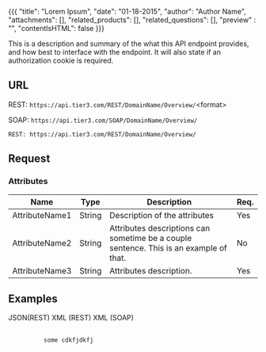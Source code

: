 {{{
  "title": "Lorem Ipsum",
  "date": "01-18-2015",
  "author": "Author Name",
  "attachments": [],
  "related_products": [],
  "related_questions": [],
  "preview" : "",
  "contentIsHTML": false
}}}

This is a description and summary of the what this API endpoint provides, and how best to interface with the endpoint. It will also state if an authorization cookie is required.

## URL

<div class="kb-api-urls">
  <div class="kb-api-urls-inner">
    <p>REST: <span class="url"><code>https://api.tier3.com/REST/DomainName/Overview/</code></span>&lt;format&gt;</p>
    <p>SOAP: <span class="url"><code>https://api.tier3.com/SOAP/DomainName/Overview/</code></span></p>
  </div>
</div>

```
REST: https://api.tier3.com/REST/DomainName/Overview/
```


## Request
### Attributes

| Name         | Type   | Description                                                                      | Req. |
|--------------|--------|----------------------------------------------------------------------------------|------|
| AttributeName1 | String | Description of the attributes                                                   | Yes  |
| AttributeName2 | String | Attributes descriptions can sometime be a couple sentence. This is an example of that. | No   |
| AttributeName3 | String | Attributes description.                                      | Yes  |


## Examples

<div class="kb-api-examples">
  <div class="kb-api-examples-header">
    <a class="kb-api-example-title active">JSON(REST)</a>
    <a class="kb-api-example-title">XML (REST)</a>
    <a class="kb-api-example-title">XML (SOAP)</a>
  </div>
  <div class="kb-api-examples-content">
    <div class="kb-api-examples-content__item">
      <pre>
        <code>
          some cdkfjdkfj
        </code>
      </pre>
    </div>
  </div>
</div>